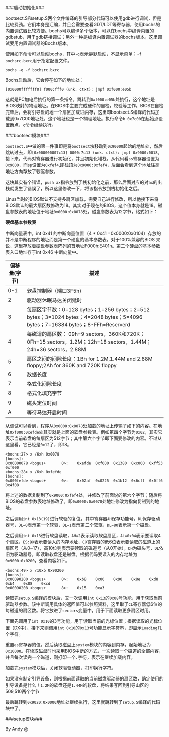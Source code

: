 
###启动初始化###

bootsect.S和setup.S两个文件编译的引导部分代码可以使用gdb进行调试，但是比较费劲。它们本身是汇编，并且会需要查看GDT/LDT等寄存器，使用bochs的内置调试器比较方便。bochs可以编译多个版本，可以在bochs中编译内置的gdbstub，用于gdb链接调试；另外一种是编译内置调试器的bochs版本。这里调试要用内置调试器的Bochs版本。

使用如下命令可以启动bochs，其中`-q`表示静默启动，不显示菜单；`-f bochsrc.bxrc`用于指定配置文件。

```
bochs -q -f bochsrc.bxrc
```

Bochs启动后，它会停在如下的地址处：

```
[0x0000fffffff0] f000:fff0 (unk. ctxt): jmpf 0xf000:e05b
```

这就是PC加电后执行的第一条指令，跳转到`0xf000:e05b`处执行，这个地址是BIOS映射的物理地址。在BIOS中主要完成硬件的自检，校验等工作。BIOS在自检完毕后，会将引导盘的地一个扇区加载进内存，这里即bootsect.S编译的代码加载到0x7C00地址处，这个地址也是一个物理地址。执行命令`b 0x7c00`在起始点设置断点，`c`命令继续执行。

###bootsect模块###

`bootsect.S`中做的第一件事即是将`bootsect`块移动到`0x90000`起始的地址处，然后跳转过去，即`[0x000000007c13] 0000:7c13 (unk. ctxt): jmpf 0x9000:0018`。接下来，代码对寄存器进行初始化，并且初始化堆栈。从代码看`ss`寄存器设置为`0x9000`，而`sp`设置为`0xfef4`,即栈顶为`0x9000:0xfef4`，后面会看到这个地址往高地址方向存放了软驱参数。

这块其实有个错误，`push ax`指令放到了栈初始化之前，那么后面对应的对`ax`的出栈就发生了错误了，所以这里修改一下，将该指令放到栈初始化之后。

Linus当时的BIOS默认不支持多扇区加载，需要自己进行修改，所以他接下来将BIOS默认的最大扇区数修改为18。其实对于现在的BIOS，这个值本身就是18。磁盘参数表的地址位于地址`0x0000:0x0078`处，磁盘参数表为12字节，格式如下：

**硬盘基本参数表**

中断向量表中，int 0x41 的中断向量位置（4 * 0x41 =0x0000:0x0104）存放的并不是中断程序的地址而是第一个硬盘的基本参数表。对于100%兼容的BIOS 来说，这里存放着硬盘参数表阵列的首地址F000h:E401h。第二个硬盘的基本参数表入口地址存于int 0x46 中断向量中。

|偏移量(字节) |	描述 |
|------------|-------|
|0-1 |	软盘控制器（端口3F5h) |
|2  | 驱动器休眠马达关闭延时 |
|3  | 每扇区字节数：0=128 bytes；1=256 bytes；2=512 bytes；3=1024 bytes；4=2048 bytes；5=4096 bytes；7=16384 bytes；8-FFh=Reserverd|
|4  | 每磁道的扇区数： 09h=9 sectors，360K和720K；0Fh=15 sectors，1.2M；12h=18 sectors，1.44M；24h=36 sectors，2.88M|
|5  | 扇区之间的间隙长度：1Bh for 1.2M,1.44M and 2.88M floppy;2Ah for 360K and 720K floppy|
|6  | 数据长度 |
|7  | 格式化间隙长度 |
|8  | 格式化填充字节 |
|9  | 磁头定位时间 |
|A  | 等待马达开启时间 |

从调试可以看到，程序从`0x0000:0x0078`处加载的地址上传输了如下的内容。在地址`0xf000:0xefde`处其实就是上面的软盘参数表。例如第四个字节为`0x02`，其实它表示当前软盘的每扇区为512字节；其中第六个字节即下面要修改的内容。不过从这里看，它已经是`0x12`了，即18。

```
<bochs:27> x /6xh 0x0078
[bochs]:
0x00000078 <bogus+       0>:	0xefde	0xf000	0x1380	0xc000	0xff53	0xf000
<bochs:28> x /6xh 0xfefde
[bochs]:
0x000fefde <bogus+       0>:	0x02af	0x0225	0x1b12	0x6cff	0x0ff6	0x4f08
```

将上述的数据复制到了`0x9000:0xfef4`处，并修改了前面说的第六个字节；随后将BIOS的软盘参数表地址修改了，即`0x0000:0x0078`处地址修改为指向复制到的地址。

之后调用`int 0x13(19)`进行软驱的复位，其中寄存器`AH`保存功能号，`DL`保存驱动器号，`DL=0`表示第一个软驱，`DL=1`表示第二个软驱，`DL=80`表示第一个磁盘。

之后调用`int 0x13`进行软盘读取，`AH=2`表示读取软盘扇区，`AL=0x04`表示要读取4个扇区，`ES:BX`表示要读入的内存地址，`CX`寄存器的低6位表示要读取的磁道上的扇区号（从0~17），高10位则表示要读取的磁道号（从0开始），`DH`为磁头号，`DL`依旧为驱动器号，即读取软盘还是磁盘。根据代码要读入的内存地址为`0x9000:0x0200`，查看内容如下。

```
<bochs:49> x /10xb 0x90200
[bochs]:
0x00090200 <bogus+       0>:	0xb8	0x00	0x90	0x8e	0xd8	0xb4	0x88	0xcd
0x00090208 <bogus+       8>:	0x15	0xa3
```

读取完`setup.S`编译的模块后，又一次调用`int 0x13`的`0x08`号功能，用于获取当前驱动器参数。该中断调用具体的返回值可以参照资料，这里取了`CL`寄存器低6位的每磁道的扇区数。将它放进了`sectors`变量中，用于下面读取更多扇区时用。

下面先调用了`int 0x10`的3号功能，用于读取当前的光标位置；根据读取的光标位置（DX中），接下来则调用`int 0x10`的`0x13`号功能显示字符串，即显示`Loading`几个字符。

重置`es`寄存器的值，然后读取磁盘上`system`模块的内容到内存，起始地址为`0x10000`。在读取磁盘时也采用BIOS中断的方式，一次读取一个磁道的全部内容，并且每次读完一个磁道，则打印一个`.`字符，表示在继续加载内容。


加载完`system`模块后，关闭软驱驱动器，打印换行字符。

如果没有制定引导设备，则根据前面读取的当前磁盘驱动器的扇区数，确定使用的引导设备是什么！`1.2M`的软盘还是`1.44M`的软盘，将结果写回到引导山区的509,510两个字节

最后跳转到`0x9020:0x0000`地址处继续执行，这里就跳转到了`setup.S`编译的代码块中了。

###setup模块###


By Andy @



